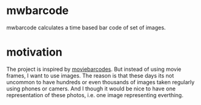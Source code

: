 # mwbarcode

mwbarcode calculates a time based bar code of set of images.

# motivation

The project is inspired by [moviebarcodes](http://moviebarcode.tumblr.com). But instead of using movie frames, I want to use images. The reason is that these days its not uncommon to have hundreds or even thousands of images taken regularly using phones or camers. And I though it would be nice to have one representation of these photos, i.e. one image representing everthing.

